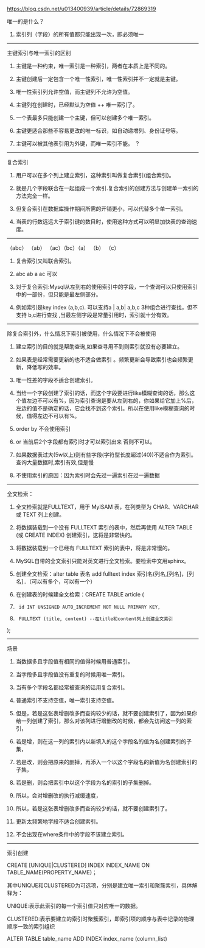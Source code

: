 https://blog.csdn.net/u013400939/article/details/72869319

唯一的是什么？

  1. 索引列（字段）的所有值都只能出现一次，即必须唯一

--------------------------------------------------------------------------------

主键索引与唯一索引的区别

  1. 主键是一种约束，唯一索引是一种索引，两者在本质上是不同的。

  2. 主键创建后一定包含一个唯一性索引，唯一性索引并不一定就是主键。

  3. 唯一性索引列允许空值，而主键列不允许为空值。

  4. 主键列在创建时，已经默认为空值 ++    唯一索引了。

  5. 一个表最多只能创建一个主键，但可以创建多个唯一索引。

  6. 主键更适合那些不容易更改的唯一标识，如自动递增列、身份证号等。

  7. 主键可以被其他表引用为外键，而唯一索引不能。   ？

--------------------------------------------------------------------------------

复合索引

  1. 用户可以在多个列上建立索引，这种索引叫做复合索引(组合索引)。

  2. 就是几个字段联合在一起组成一个索引.复合索引的创建方法与创建单一索引的方法完全一样。

  3. 但复合索引在数据库操作期间所需的开销更小，可以代替多个单一索引。

  4. 当表的行数远远大于索引键的数目时，使用这种方式可以明显加快表的查询速度。

--------------------------------------------------------------------------------

（abc） （ab） （ac）（bc）（a） （b） （c）

  1. 复合索引又叫联合索引。

  2. abc    ab    a     ac  可以

  3. 对于复合索引:Mysql从左到右的使用索引中的字段，一个查询可以只使用索引中的一部份，但只能是最左侧部分。

  4. 例如索引是key index (a,b,c). 可以支持a | a,b| a,b,c 3种组合进行查找，但不支持 b,c进行查找 ,当最左侧字段是常量引用时，索引就十分有效。

--------------------------------------------------------------------------------

除复合索引外，什么情况下索引被使用，什么情况下不会被使用

  1. 建立索引的目的就是帮助查询,如果查寻用不到则索引就没有必要建立。

  2. 如果表是经常需要更新的也不适合做索引 。频繁更新会导致索引也会频繁更新，降低写的效率。

  3. 唯一性差的字段不适合创建索引。

  4. 当给一个字段创建了索引的话，而这个字段要进行like模糊查询的话，那么这个值左边不可以有%，因为索引查询是要从左到右的，你如果给它加上%后，左边的值不是确定的话，它会找不到这个索引。所以在使用like模糊查询的时候，值得左边不可以有%。

  5. order by  不会使用索引

  6. or 当前后2个字段都有索引时才可以索引出来 否则不可以。

  7. 如果数据表过大(5w以上)则有些字段(字符型长度超过(40))不适合作为索引。查询大量数据时,索引有效,但是慢

  8. 不使用索引的原因：因为索引时会先过一遍索引在过一遍数据

--------------------------------------------------------------------------------

全文检索：

  1. 全文检索就是FULLTEXT，用于 MyISAM 表，在列类型为 CHAR、VARCHAR 或 TEXT 列上创建。

  2. 将数据装载到一个没有 FULLTEXT 索引的表中，然后再使用 ALTER TABLE (或 CREATE INDEX) 创建索引，这将是非常快的。

  3. 将数据装载到一个已经有 FULLTEXT 索引的表中，将是非常慢的。

  4. MySQL自带的全文索引只能对英文进行全文检索。要检索中文用sphinx。

  5. 创建全文检索：alter table 表名 add fulltext index 索引名(列名,[列名]，[列名]..（可以有多个，可以有一个）

  6. 在创建表的时候建全文检索：CREATE TABLE article (

  7.      id INT UNSIGNED AUTO_INCREMENT NOT NULL PRIMARY KEY,

  8.      FULLTEXT (title, content) --在title和content列上创建全文索引

);

--------------------------------------------------------------------------------

场景

  1. 当数据多且字段值有相同的值得时候用普通索引。

  2. 当字段多且字段值没有重复的时候用唯一索引。

  3. 当有多个字段名都经常被查询的话用复合索引。

  4. 普通索引不支持空值，唯一索引支持空值。

  5. 但是，若是这张表增删改多而查询较少的话，就不要创建索引了，因为如果你给一列创建了索引，那么对该列进行增删改的时候，都会先访问这一列的索引，

  6. 若是增，则在这一列的索引内以新填入的这个字段名的值为名创建索引的子集，

  7. 若是改，则会把原来的删掉，再添入一个以这个字段名的新值为名创建索引的子集，

  8. 若是删，则会把索引中以这个字段为名的索引的子集删掉。

  9. 所以，会对增删改的执行减缓速度，

  10. 所以，若是这张表增删改多而查询较少的话，就不要创建索引了。

  11. 更新太频繁地字段不适合创建索引。

  12. 不会出现在where条件中的字段不该建立索引。

--------------------------------------------------------------------------------

索引创建

CREATE [UNIQUE|CLUSTERED] INDEX INDEX_NAME ON TABLE_NAME(PROPERTY_NAME)；

其中UNIQUE和CLUSTERED为可选项，分别是建立唯一索引和聚簇索引，具体解释为：

UNIQUE:表示此索引的每一个索引值只对应唯一的数据。

CLUSTERED:表示要建立的索引时聚簇索引，即索引项的顺序与表中记录的物理顺序一致的索引组织

ALTER TABLE table_name ADD INDEX index_name (column_list)
